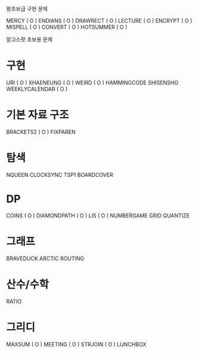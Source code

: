왕초보급 구현 문제

MERCY ( O )
ENDIANS ( O )
DRAWRECT ( O )
LECTURE ( O )
ENCRYPT ( O )
MISPELL ( O )
CONVERT ( O )
HOTSUMMER ( O )


알고스팟 초보용 문제

# 구현
URI ( O )
XHAENEUNG ( O )
WEIRD ( O )
HAMMINGCODE
SHISENSHO
WEEKLYCALENDAR ( O )

# 기본 자료 구조
BRACKETS2 ( O )
FIXPAREN

# 탐색
NQUEEN
CLOCKSYNC
TSP1
BOARDCOVER

# DP
COINS ( O )
DIAMONDPATH ( O )
LIS ( O )
NUMBERGAME
GRID
QUANTIZE

# 그래프
BRAVEDUCK
ARCTIC
ROUTING

# 산수/수학
RATIO

# 그리디
MAXSUM ( O )
MEETING ( O )
STRJOIN ( O )
LUNCHBOX